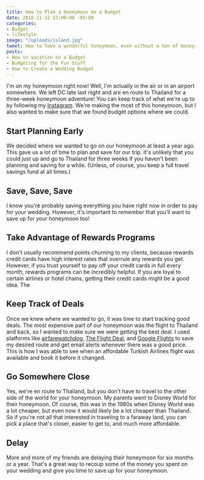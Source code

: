 ```yaml
---
title: How to Plan a Honeymoon on a Budget
date: 2018-11-12 11:00:00 -05:00
categories:
- Budget
- lifestyle
image: "/uploads/island.jpg"
tweet: How to have a wonderful honeymoon, even without a ton of money.
posts:
- How to Vacation on a Budget
- Budgeting for the Fun Stuff
- How to Create a Wedding Budget
---
```


I'm on my honeymoon right now! Well, I'm actually in the air or in an airport somewhere. We left DC late last night and are en route to Thailand for a three-week honeymoon adventure! You can keep track of what we're up to by following my [Instagram](https://www.instagram.com/maggiegermano/). We're making the most of this honeymoon, but I also wanted to make sure that we found budget options where we could. 

## Start Planning Early

We decided where we wanted to go on our honeymoon at least a year ago. This gave us a lot of time to plan and save for our trip. It's unlikely that you could just up and go to Thailand for three weeks if you haven't been planning and saving for a while. (Unless, of course, you keep a full travel savings fund at all times.)

## Save, Save, Save

I know you're probably saving everything you have right now in order to pay for your wedding. However, it's important to remember that you'll want to save up for your honeymoon too!

## Take Advantage of Rewards Programs

I don't usually recommend points churning to my clients, because rewards credit cards have high interest rates that overrule any rewards you get. However, if you trust yourself to pay off your credit cards in full every month, rewards programs can be incredibly helpful. If you are loyal to certain airlines or hotel chains, getting their credit cards might be a good idea. The 

## Keep Track of Deals

Once we knew where we wanted to go, it was time to start tracking good deals. The most expensive part of our honeymoon was the flight to Thailand and back, so I wanted to make sure we were getting the best deal. I used platforms like [airfarewatchdog](https://www.airfarewatchdog.com/), [The Flight Deal](https://www.theflightdeal.com/), and [Google Flights](https://www.google.com/flights) to save my desired route and get email alerts whenever there was a good price. This is how I was able to see when an affordable Turkish Airlines flight was available and book it before it changed. 

## Go Somewhere Close

Yes, we're en route to Thailand, but you don't have to travel to the other side of the world for your honeymoon. My parents went to Disney World for their honeymoon. Of course, this was in the 1980s when Disney World was a lot cheaper, but even now it would likely be a lot cheaper than Thailand. So if you're not all that interested in traveling to a faraway land, you can pick a place that's closer, easier to get to, and much more affordable.

## Delay

More and more of my friends are delaying their honeymoon for six months or a year. That's a great way to recoup some of the money you spent on your wedding and give you time to save up for your honeymoon.